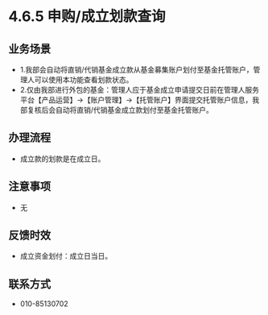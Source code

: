 # 4.6.5 申购/成立划款查询
## <i class="hicon lb1"></i>业务场景
- 1.我部会自动将直销/代销基金成立款从基金募集账户划付至基金托管账户，管理人可以使用本功能查看划款状态。
- 2.仅由我部进行外包的基金：管理人应于基金成立申请提交日前在管理人服务平台【产品运营】->【账户管理】->【托管账户】界面提交托管账户信息，我部复核后会自动将直销/代销基金成立款划付至基金托管账户。

## <i class="hicon lb2"></i>办理流程
- 成立款的划款是在成立日。

## <i class="hicon lb3"></i>注意事项
- 无

## <i class="hicon lb4"></i>反馈时效
- 成立资金划付：成立日当日。

## <i class="hicon lb5"></i>联系方式
- 010-85130702
